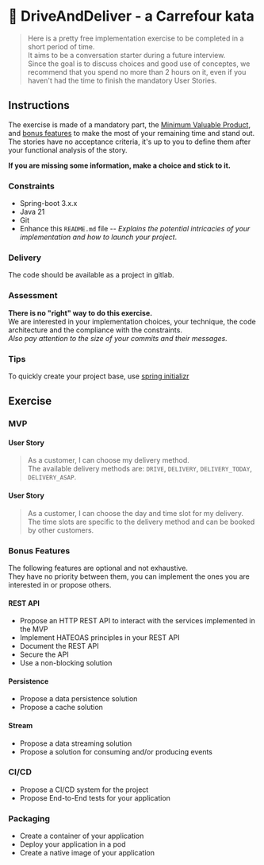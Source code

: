# 🚚 DriveAndDeliver - a Carrefour kata

> Here is a pretty free implementation exercise to be completed in a short period of time.\
> It aims to be a conversation starter during a future interview.\
> Since the goal is to discuss choices and good use of conceptes, we recommend that you spend no more than 2 hours on it, even if you haven't had the time to finish the mandatory User Stories.

## Instructions
The exercise is made of a mandatory part, the [Minimum Valuable Product](#mvp), and [bonus features](#features-bonus) to make the most of your remaining time and stand out.\
The stories have no acceptance criteria, it's up to you to define them after your functional analysis of the story.

**If you are missing some information, make a choice and stick to it.**

### Constraints
- Spring-boot 3.x.x
- Java 21
- Git
- Enhance this `README.md` file -- _Explains the potential intricacies of your implementation and how to launch your project_.

### Delivery
The code should be available as a project in gitlab.

### Assessment
**There is no "right" way to do this exercise.**\
We are interested in your implementation choices, your technique, the code architecture and the compliance with the constraints.\
_Also pay attention to the size of your commits and their messages._

### Tips
To quickly create your project base, use [spring initializr](https://start.spring.io/)

## Exercise
### MVP
#### User Story
> As a customer, I can choose my delivery method.\
> The available delivery methods are: `DRIVE`, `DELIVERY`, `DELIVERY_TODAY`, `DELIVERY_ASAP`.

#### User Story
> As a customer, I can choose the day and time slot for my delivery.\
> The time slots are specific to the delivery method and can be booked by other customers.

### Bonus Features
The following features are optional and not exhaustive.\
They have no priority between them, you can implement the ones you are interested in or propose others.

#### REST API
- Propose an HTTP REST API to interact with the services implemented in the MVP
- Implement HATEOAS principles in your REST API
- Document the REST API
- Secure the API
- Use a non-blocking solution

#### Persistence
- Propose a data persistence solution
- Propose a cache solution

#### Stream
- Propose a data streaming solution
- Propose a solution for consuming and/or producing events

### CI/CD
- Propose a CI/CD system for the project
- Propose End-to-End tests for your application

### Packaging
- Create a container of your application
- Deploy your application in a pod
- Create a native image of your application
